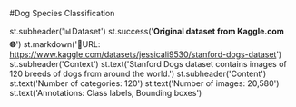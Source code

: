 #Dog Species Classification

st.subheader('📊Dataset')
st.success('**Original dataset from Kaggle.com 🌐**')
st.markdown('🔗URL: https://www.kaggle.com/datasets/jessicali9530/stanford-dogs-dataset')
st.subheader('Context')
st.text('Stanford Dogs dataset contains images of 120 breeds of dogs from around the world.')
st.subheader('Content')
st.text('Number of categories: 120')
st.text('Number of images: 20,580')
st.text('Annotations: Class labels, Bounding boxes')
